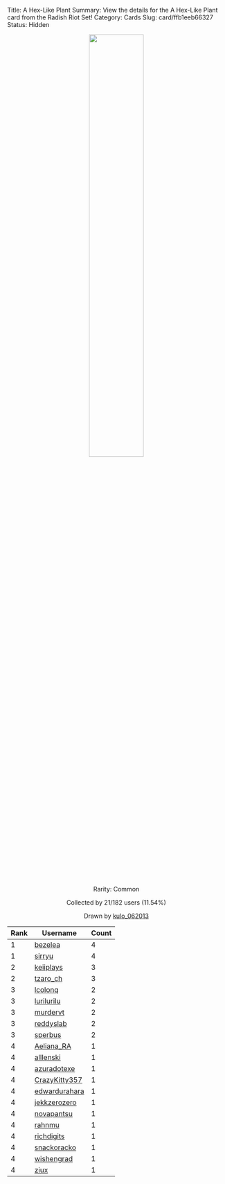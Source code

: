 Title: A Hex-Like Plant
Summary: View the details for the A Hex-Like Plant card from the Radish Riot Set!
Category: Cards
Slug: card/ffb1eeb66327
Status: Hidden

<center><a href='/images/cards/ffb1eeb66327.png'><img src='/images/cards/ffb1eeb66327.png' width='50%'></a>

Rarity: Common

Collected by 21/182 users (11.54%)

Drawn by <a href='https://twitter.com/kulo_062013'>kulo_062013</a></center>

<table class="table">
  <thead>
    <tr>
      <th scope="col">Rank</th>
      <th scope="col">Username</th>
      <th scope="col">Count</th>
    </tr>
  </thead>
  <tbody>
    <tr>
      <td>1</td>
      <td><a href="https://www.twitch.tv/bezelea">bezelea</a></td>
      <td>4</td>
      </tr>
    <tr>
      <td>1</td>
      <td><a href="https://www.twitch.tv/sirryu">sirryu</a></td>
      <td>4</td>
      </tr>
    <tr>
      <td>2</td>
      <td><a href="https://www.twitch.tv/keiiplays">keiiplays</a></td>
      <td>3</td>
      </tr>
    <tr>
      <td>2</td>
      <td><a href="https://www.twitch.tv/tzaro_ch">tzaro_ch</a></td>
      <td>3</td>
      </tr>
    <tr>
      <td>3</td>
      <td><a href="https://www.twitch.tv/lcolonq">lcolonq</a></td>
      <td>2</td>
      </tr>
    <tr>
      <td>3</td>
      <td><a href="https://www.twitch.tv/lurilurilu">lurilurilu</a></td>
      <td>2</td>
      </tr>
    <tr>
      <td>3</td>
      <td><a href="https://www.twitch.tv/murdervt">murdervt</a></td>
      <td>2</td>
      </tr>
    <tr>
      <td>3</td>
      <td><a href="https://www.twitch.tv/reddyslab">reddyslab</a></td>
      <td>2</td>
      </tr>
    <tr>
      <td>3</td>
      <td><a href="https://www.twitch.tv/sperbus">sperbus</a></td>
      <td>2</td>
      </tr>
    <tr>
      <td>4</td>
      <td><a href="https://www.twitch.tv/aeliana_ra">Aeliana_RA</a></td>
      <td>1</td>
      </tr>
    <tr>
      <td>4</td>
      <td><a href="https://www.twitch.tv/alllenski">alllenski</a></td>
      <td>1</td>
      </tr>
    <tr>
      <td>4</td>
      <td><a href="https://www.twitch.tv/azuradotexe">azuradotexe</a></td>
      <td>1</td>
      </tr>
    <tr>
      <td>4</td>
      <td><a href="https://www.twitch.tv/crazykitty357">CrazyKitty357</a></td>
      <td>1</td>
      </tr>
    <tr>
      <td>4</td>
      <td><a href="https://www.twitch.tv/edwardurahara">edwardurahara</a></td>
      <td>1</td>
      </tr>
    <tr>
      <td>4</td>
      <td><a href="https://www.twitch.tv/jekkzerozero">jekkzerozero</a></td>
      <td>1</td>
      </tr>
    <tr>
      <td>4</td>
      <td><a href="https://www.twitch.tv/novapantsu">novapantsu</a></td>
      <td>1</td>
      </tr>
    <tr>
      <td>4</td>
      <td><a href="https://www.twitch.tv/rahnmu">rahnmu</a></td>
      <td>1</td>
      </tr>
    <tr>
      <td>4</td>
      <td><a href="https://www.twitch.tv/richdigits">richdigits</a></td>
      <td>1</td>
      </tr>
    <tr>
      <td>4</td>
      <td><a href="https://www.twitch.tv/snackoracko">snackoracko</a></td>
      <td>1</td>
      </tr>
    <tr>
      <td>4</td>
      <td><a href="https://www.twitch.tv/wishengrad">wishengrad</a></td>
      <td>1</td>
      </tr>
    <tr>
      <td>4</td>
      <td><a href="https://www.twitch.tv/ziux">ziux</a></td>
      <td>1</td>
      </tr>
  </tbody>
</table>